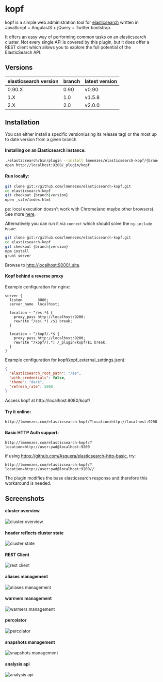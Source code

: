 kopf
=======================

kopf is a simple web administration tool for [elasticsearch](http://elastic.co) written in JavaScript + AngularJS + jQuery + Twitter bootstrap.

It offers an easy way of performing common tasks on an elasticsearch cluster. Not every single API is covered by this plugin, but it does offer a REST client which allows you to explore the full potential of the ElasticSearch API.

Versions
------------

| elasticsearch version | branch | latest version  |
| --------------------- | ------ | --------------- |
| 0.90.X                | 0.90   | v0.90           |
| 1.X                   | 1.0    | v1.5.8          |
| 2.X                   | 2.0    | v2.0.0          |

Installation
------------
You can either install a specific version(using its release tag) or the most up to date version from a given branch.

#### Installing on an Elasticsearch instance:

```bash
./elasticsearch/bin/plugin --install lmenezes/elasticsearch-kopf/{branch|version}
open http://localhost:9200/_plugin/kopf
```

#### Run locally:

```bash
git clone git://github.com/lmenezes/elasticsearch-kopf.git
cd elasticsearch-kopf
git checkout {branch|version}
open _site/index.html
```

ps: local execution doesn't work with Chrome(and maybe other browsers). See more [here](http://docs.angularjs.org/api/ng.directive:ngInclude).

Alternatively you can run it via `connect` which should solve the `ng-include` issue.

```bash
git clone git://github.com/lmenezes/elasticsearch-kopf.git
cd elasticsearch-kopf
git checkout {branch|version}
npm install
grunt server
```

Browse to <http://localhost:9000/_site>.

#### Kopf behind a reverse proxy
Example configuration for nginx:
```
server {
  listen       8080;
  server_name  localhost;

  location ~ ^/es.*$ {
    proxy_pass http://localhost:9200;
    rewrite ^/es(.*) /$1 break;
  }

  location ~ ^/kopf/.*$ {
    proxy_pass http://localhost:9200;
    rewrite ^/kopf/(.*) /_plugin/kopf/$1 break;
  }
}
```
Example configuration for kopf(kopf_external_settings.json):
```json
{
  "elasticsearch_root_path": "/es",
  "with_credentials": false,
  "theme": "dark",
  "refresh_rate": 5000
}
```
Access kopf at http://localhost:8080/kopf/
#### Try it online:
```
http://lmenezes.com/elasticsearch-kopf/?location=http://localhost:9200
```

#### Basic HTTP Auth support:
```
http://lmenezes.com/elasticsearch-kopf/?location=http://user:pwd@localhost:9200
```

if using https://github.com/Asquera/elasticsearch-http-basic, try:
```
http://lmenezes.com/elasticsearch-kopf/?location=http://user:pwd@localhost:9200//
```
The plugin modifies the base elasticsearch response and therefore this workaround is needed.

Screenshots
------------
#### cluster overview
![cluster overview](imgs/cluster_view.png)

#### header reflects cluster state
![cluster state](imgs/cluster_state.png)

#### REST Client
![rest client](imgs/rest_client.png)

#### aliases management
![aliases management](imgs/aliases.png)

#### warmers management
![warmers management](imgs/warmer.png)

#### percolator
![percolator](imgs/percolator.png)

#### snapshots management
![snapshots management](imgs/snapshot.png)

#### analysis api
![analysis api](imgs/analysis.png)
